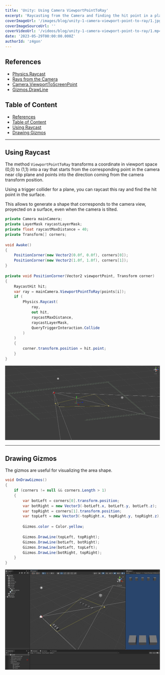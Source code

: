 ```yaml
---
title: 'Unity: Using Camera ViewportPointToRay'
excerpt: 'Raycasting from the Camera and finding the hit point in a plane, to determine a surface area corresponding to the proyected view from the Camera on the Plane.'
coverImageUrl: '/images/blog/unity-1-camera-viewport-point-to-ray/1.jpg'
coverImageSourceUrl: ''
coverVideoUrl: '/videos/blog/unity-1-camera-viewport-point-to-ray/1.mp4'
date: '2023-05-29T00:00:00.000Z'
authorId: 'z4gon'
---
```


## References

- [Physics.Raycast](https://docs.unity3d.com/ScriptReference/Physics.Raycast.html)
- [Rays from the Camera](https://docs.unity3d.com/Manual/CameraRays.html)
- [Camera.ViewportToScreenPoint](https://docs.unity3d.com/ScriptReference/Camera.ViewportToScreenPoint.html)
- [Gizmos.DrawLine](https://docs.unity3d.com/ScriptReference/Gizmos.DrawLine.html)

## Table of Content

- [References](#references)
- [Table of Content](#table-of-content)
- [Using Raycast](#using-raycast)
- [Drawing Gizmos](#drawing-gizmos)

---

## Using Raycast

The method `ViewportPointToRay` transforms a coordinate in viewport space (0,0) to (1,1) into a ray that starts from the corresponding point in the camera near clip plane and points into the direction coming from the camera transform position.

Using a trigger collider for a plane, you can raycast this ray and find the hit point in the surface.

This allows to generate a shape that corresponds to the camera view, proyected on a surface, even when the camera is tilted.

```csharp
private Camera mainCamera;
private LayerMask raycastLayerMask;
private float raycastMaxDistance = 40;
private Transform[] corners;

void Awake()
{
    PositionCorner(new Vector2(0.0f, 0.0f), corners[0]);
    PositionCorner(new Vector2(1.0f, 1.0f), corners[1]);
}

private void PositionCorner(Vector2 viewportPoint, Transform corner)
{
    RaycastHit hit;
    var ray = mainCamera.ViewportPointToRay(points[i]);
    if (
        Physics.Raycast(
            ray,
            out hit,
            raycastMaxDistance,
            raycastLayerMask,
            QueryTriggerInteraction.Collide
        )
    )
    {
        corner.transform.position = hit.point;
    }
}
```

![Picture](/images/blog/unity-1-camera-viewport-point-to-ray/3.jpg)

---

## Drawing Gizmos

The gizmos are useful for visualizing the area shape.

```cs
void OnDrawGizmos()
{
    if (corners != null && corners.Length > 1)
    {
        var botLeft = corners[0].transform.position;
        var botRight = new Vector3(-botLeft.x, botLeft.y, botLeft.z);
        var topRight = corners[1].transform.position;
        var topLeft = new Vector3(-topRight.x, topRight.y, topRight.z);

        Gizmos.color = Color.yellow;

        Gizmos.DrawLine(topLeft, topRight);
        Gizmos.DrawLine(botLeft, botRight);
        Gizmos.DrawLine(botLeft, topLeft);
        Gizmos.DrawLine(botRight, topRight);
    }
}
```

![Picture](/images/blog/unity-1-camera-viewport-point-to-ray/1.jpg)

